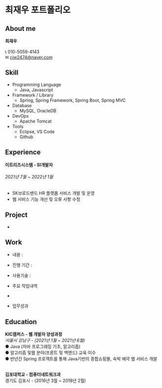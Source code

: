 # 최재우 포트폴리오
## About me
**최재우**<br><br>
📞 010-5059-4143<br>
✉ cjw2474@naver.com

## Skill

* Programming Language
  * Java, Javascript
* Framework / Library
  * Spring, Spring Framework, Spring Boot, Spring MVC
* Database
  * MySQL, OracleDB
* DevOps
  * Apache Tomcat
* Tools
  * Eclipse, VS Code
  * Github

## Experience
**이트리즈시스템 - SI개발자**<br>
###### _2021년 7월 ~ 2022년 1월_
* SK브로드밴드 HR 플랫폼 서비스 개발 및 운영
* 웹 서비스 기능 개선 및 오류 사항 수정

## Project

* 

## Work

* 내용 : 
* 진행 기간 :
* 사용기술 :
* 주요 작업내역
* 

* 업무성과

## Education
**KIC캠퍼스 - 웹 개발자 양성과정**<br>
_서울시 강남구 - (2021년 1월 ~ 2021년 6월)_<br>
● Java (자바 프로그래밍 기초, 알고리즘)<br>
● 알고리즘 및웹 분야(프론트 및 백엔드) 교육 이수<br>
● 반년간 Spring 프로젝트를 통해 Java기반의 종합쇼핑몰, 숙박 예약 웹 서비스 개발<br><br>


**김포대학교 - 컴퓨터네트워크과**<br>
경기도 김포시 - (2016년 3월 ~ 2018년 2월)

